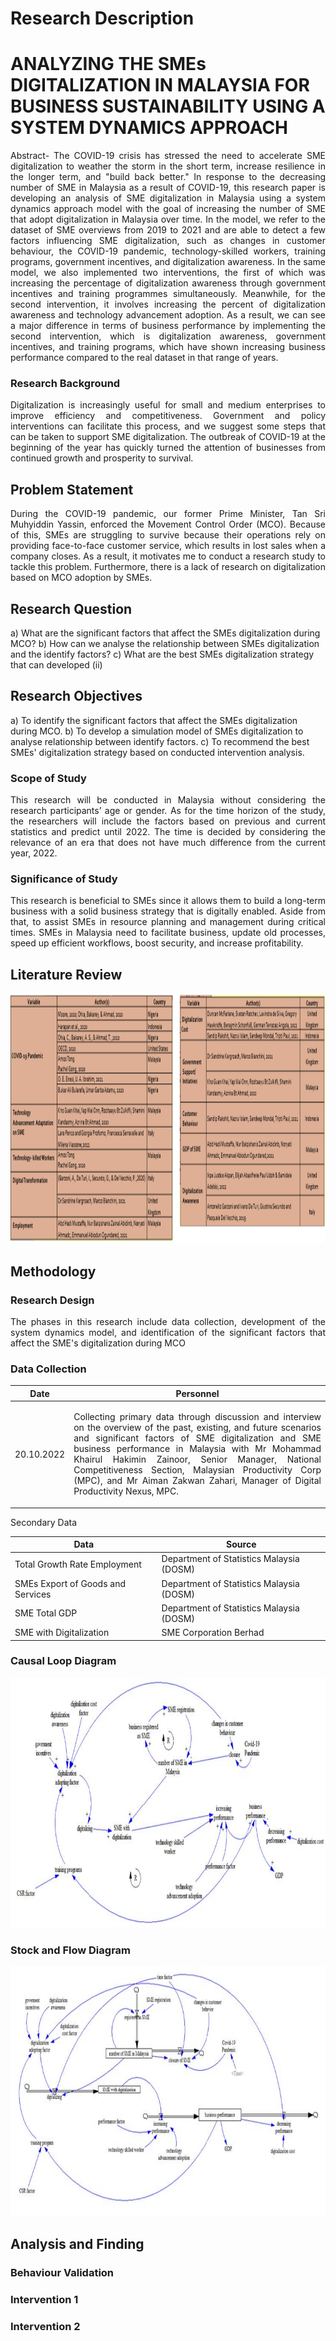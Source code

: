 
Research Description<a name="TOP"></a>
===================

# ANALYZING THE SMEs DIGITALIZATION IN MALAYSIA FOR BUSINESS SUSTAINABILITY USING A SYSTEM DYNAMICS APPROACH #


<p align="justify"> Abstract- The COVID-19 crisis has stressed the need to accelerate SME digitalization to weather the storm in the short term, increase resilience in the longer term, and "build back better." In response to the decreasing number of SME in Malaysia as a result of COVID-19, this research paper is developing an analysis of SME digitalization in Malaysia using a system dynamics approach model with the goal of increasing the number of SME that adopt digitalization in Malaysia over time. In the model, we refer to the dataset of SME overviews from 2019 to 2021 and are able to detect a few factors influencing SME digitalization, such as changes in customer behaviour, the COVID-19 pandemic, technology-skilled workers, training programs, government incentives, and digitalization awareness. In the same model, we also implemented two interventions, the first of which was increasing the percentage of digitalization awareness through government incentives and training programmes simultaneously. Meanwhile, for the second intervention, it involves increasing the percent of digitalization awareness and technology advancement adoption. As a result, we can see a major difference in terms of business performance by implementing the second intervention, which is digitalization awareness, government incentives, and training programs, which have shown increasing business performance compared to the real dataset in that range of years. </p>

### Research Background ###


<p align="justify"> Digitalization is increasingly useful for small and medium enterprises to improve efficiency and competitiveness. Government and policy interventions can facilitate this process, and we suggest some steps that can be taken to support SME digitalization. The outbreak of COVID-19 at the beginning of the year has quickly turned the attention of businesses from continued growth and prosperity to survival. </p>




## Problem Statement ###
<p align="justify"> During the COVID-19 pandemic, our former Prime Minister, Tan Sri Muhyiddin Yassin, enforced the Movement Control Order (MCO). Because of this, SMEs are struggling to survive because their operations rely on providing face-to-face customer service, which results in lost sales when a company closes. As a result, it motivates me to conduct a research study to tackle this problem. Furthermore, there is a lack of research on digitalization based on MCO adoption by SMEs. </p>


## Research Question ###
a)	What are the significant factors that affect the SMEs digitalization during MCO?
b)	How can we analyse the relationship between SMEs digitalization and the identify factors?
c)	What are the best SMEs digitalization strategy that can developed (ii)


## Research Objectives ###
a)	To identify the significant factors that affect the SMEs digitalization during MCO.
b)	To develop a simulation model of SMEs digitalization to analyse relationship between identify factors.
c)	To recommend the best SMEs' digitalization strategy based on conducted intervention analysis.

### Scope of Study ###
<p align="justify"> This research will be conducted in Malaysia without considering the research participants’ age or gender. As for the time horizon of the study, the researchers will include the factors based on previous and current statistics and predict until 2022. The time is decided by considering the relevance of an era that does not have much difference from the current year, 2022. </p>


### Significance of Study ###
<p align="justify">This research is beneficial to SMEs since it allows them to build a long-term business with a solid business strategy that is digitally enabled. Aside from that, to assist SMEs in resource planning and management during critical times. SMEs in Malaysia need to facilitate business, update old processes, speed up efficient workflows, boost security, and increase profitability. </p>

## Literature Review ##
<img src="https://github.com/nurfathihah/ResearchLogbook/blob/main/Literature%20Review.png" width="1200" height="400"  />

## Methodology

### Research Design ###

<p align="justify"> The phases in this research include data collection, development of the system dynamics model, and identification of the significant factors that affect the SME's digitalization during MCO </p>

### Data Collection ###

Date          | Personnel
------------- | -------------
20.10.2022 | <p align="justify"> Collecting primary data through discussion and interview on the overview of the past, existing, and future scenarios and significant factors of SME digitalization and SME business performance in Malaysia with Mr Mohammad Khairul Hakimin Zainoor, Senior Manager, National Competitiveness Section, Malaysian Productivity Corp (MPC), and Mr Aiman Zakwan Zahari, Manager of Digital Productivity Nexus, MPC. </p>

Secondary Data


Data | Source
------------- | -------------
Total Growth Rate Employment   | Department of Statistics Malaysia (DOSM)
SMEs Export of Goods and Services  | Department of Statistics Malaysia (DOSM)
SME Total GDP | Department of Statistics Malaysia (DOSM)
SME with Digitalization | SME Corporation Berhad

### Causal Loop Diagram ###
<img src="https://github.com/nurfathihah/ResearchLogbook/blob/main/Causal%20Loop%20Diagram.jpg" width="1200" height="400"  />

### Stock and Flow Diagram ###
<img src="https://github.com/nurfathihah/ResearchLogbook/blob/main/Stock%20and%20Flow%20Diagram.jpg" width="1200" height="400"  />


## Analysis and Finding ##

### Behaviour Validation ###

### Intervention 1 ###

### Intervention 2 ###

